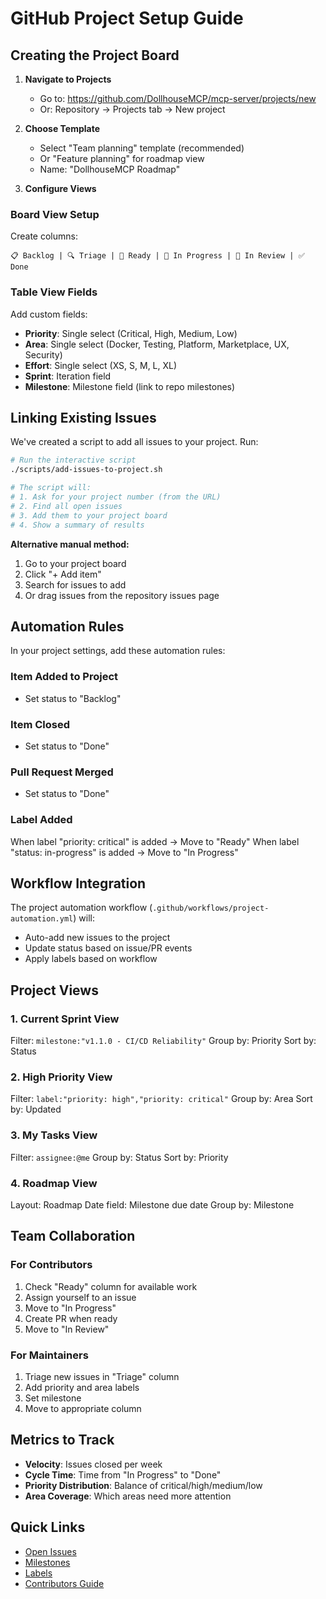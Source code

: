 # GitHub Project Setup Guide

## Creating the Project Board

1. **Navigate to Projects**
   - Go to: https://github.com/DollhouseMCP/mcp-server/projects/new
   - Or: Repository → Projects tab → New project

2. **Choose Template**
   - Select "Team planning" template (recommended)
   - Or "Feature planning" for roadmap view
   - Name: "DollhouseMCP Roadmap"

3. **Configure Views**

### Board View Setup
Create columns:
```
📋 Backlog | 🔍 Triage | 📅 Ready | 🚧 In Progress | 👀 In Review | ✅ Done
```

### Table View Fields
Add custom fields:
- **Priority**: Single select (Critical, High, Medium, Low)
- **Area**: Single select (Docker, Testing, Platform, Marketplace, UX, Security)
- **Effort**: Single select (XS, S, M, L, XL)
- **Sprint**: Iteration field
- **Milestone**: Milestone field (link to repo milestones)

## Linking Existing Issues

We've created a script to add all issues to your project. Run:

```bash
# Run the interactive script
./scripts/add-issues-to-project.sh

# The script will:
# 1. Ask for your project number (from the URL)
# 2. Find all open issues
# 3. Add them to your project board
# 4. Show a summary of results
```

**Alternative manual method:**
1. Go to your project board
2. Click "+ Add item" 
3. Search for issues to add
4. Or drag issues from the repository issues page

## Automation Rules

In your project settings, add these automation rules:

### Item Added to Project
- Set status to "Backlog"

### Item Closed
- Set status to "Done"

### Pull Request Merged
- Set status to "Done"

### Label Added
When label "priority: critical" is added → Move to "Ready"
When label "status: in-progress" is added → Move to "In Progress"

## Workflow Integration

The project automation workflow (`.github/workflows/project-automation.yml`) will:
- Auto-add new issues to the project
- Update status based on issue/PR events
- Apply labels based on workflow

## Project Views

### 1. Current Sprint View
Filter: `milestone:"v1.1.0 - CI/CD Reliability"`
Group by: Priority
Sort by: Status

### 2. High Priority View
Filter: `label:"priority: high","priority: critical"`
Group by: Area
Sort by: Updated

### 3. My Tasks View
Filter: `assignee:@me`
Group by: Status
Sort by: Priority

### 4. Roadmap View
Layout: Roadmap
Date field: Milestone due date
Group by: Milestone

## Team Collaboration

### For Contributors
1. Check "Ready" column for available work
2. Assign yourself to an issue
3. Move to "In Progress"
4. Create PR when ready
5. Move to "In Review"

### For Maintainers
1. Triage new issues in "Triage" column
2. Add priority and area labels
3. Set milestone
4. Move to appropriate column

## Metrics to Track

- **Velocity**: Issues closed per week
- **Cycle Time**: Time from "In Progress" to "Done"
- **Priority Distribution**: Balance of critical/high/medium/low
- **Area Coverage**: Which areas need more attention

## Quick Links

- [Open Issues](https://github.com/DollhouseMCP/mcp-server/issues)
- [Milestones](https://github.com/DollhouseMCP/mcp-server/milestones)
- [Labels](https://github.com/DollhouseMCP/mcp-server/labels)
- [Contributors Guide](../CONTRIBUTING.md)
